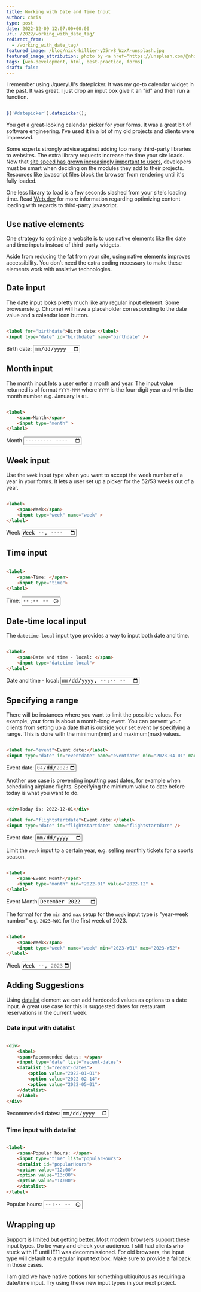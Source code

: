 ```yaml
---
title: Working with Date and Time Input
author: chris
type: post
date: 2022-12-09 12:07:00+00:00
url: /2022/working_with_date_tag/
redirect_from: 
  - /working_with_date_tag/
featured_image: /blog/nick-hillier-yD5rv8_WzxA-unsplash.jpg
featured_image_attribution: photo by <a href="https://unsplash.com/@nhillier">Nick Hillier</a>
tags: [web-development, html, best-practice, forms]
draft: false
---
```


I remember using JqueryUI's datepicker. It was my go-to calendar widget in the past. It was great.  I just drop an input box give it an "id" and then run a function. 

```javascript

$('#datepicker').datepicker();

```

You get a great-looking calendar picker for your forms. It was a great bit of software engineering. I’ve used it in a lot of my old projects and clients were impressed.  <!--more-->

Some experts strongly advise against adding too many third-party libraries to websites. The extra library requests increase the time your site loads. Now that [site speed has grown increasingly important to users](https://www.browserstack.com/guide/why-website-speed-is-important), developers must be smart when deciding on the modules they add to their projects. Resources like javascript files block the browser from rendering until it's fully loaded. 

One less library to load is a few seconds slashed from your site's loading time. Read [Web.dev](https://web.dev/optimizing-content-efficiency-loading-third-party-javascript/) for more information regarding optimizing content loading with regards to third-party javascript.

## Use native elements

One strategy to optimize a website is to use native elements like the date and time inputs instead of third-party widgets. 

Aside from reducing the fat from your site, using native elements improves accessibility. You don’t need the extra coding necessary to make these elements work with assistive technologies.

## Date input

The date input looks pretty much like any regular input element. Some browsers(e.g. Chrome) will have a placeholder corresponding to the date value and a calendar icon button.

```html

<label for="birthdate">Birth date:</label>
<input type="date" id="birthdate" name="birthdate" />

```

<div class="demo">
<label for="birthdate">Birth date:</label>
<input type="date" id="birthdate" name="birthdate" />
</div>


## Month input

The month input lets a user enter a month and year. The input value returned is of format `YYYY-MMM` where `YYYY` is the four-digit year and `MM` is the month number e.g. January is `01`.

```html

<label>
    <span>Month</span>
    <input type="month" >
</label>

```
<div class="demo">
    <label>
        <span>Month</span>
        <input type="month" >
    </label>
</div>

## Week input

Use the `week` input type when you want to accept the week number of a year in your forms. It lets a user set up a picker for the 52/53 weeks out of a year.  

```html

<label>
    <span>Week</span>
    <input type="week" name="week" >
</label>

```
<div class="demo">
<label>
    <span>Week</span>
    <input type="week" name="week" >
</label>
</div>


## Time input

```html

<label>
    <span>Time: </span>
    <input type="time">
</label>

```
<div class="demo">

<label>
        <span>Time: </span>
        <input type="time">
</label>

</div>

## Date-time local input

The `datetime-local` input type provides a way to input both date and time.

```html

<label>
    <span>Date and time - local: </span>
    <input type="datetime-local">
</label>

```
<div class="demo">

<label>
    <span>Date and time - local: </span>
    <input type="datetime-local">
</label>

</div>

<!--ad-->

## Specifying a range

There will be instances where you want to limit the possible values. For example, your form is about a month-long event. You can prevent your clients from setting up a date that is outside your set event by specifying a range. This is done with the minimum(min) and maximum(max) values.

```html

<label for="event">Event date:</label>
<input type="date" id="eventdate" name="eventdate" min="2023-04-01" max="2023-04-30"/>

```
<div class="demo">
<label for="eventdate">Event date:</label>
<input type="date" id="eventdate" name="eventdate" min="2023-04-01" max="2023-04-30"/>
</div>

Another use case is preventing inputting past dates, for example when scheduling airplane flights. Specifying the minimum value to date before today is what you want to do. 

```html

<div>Today is: 2022-12-01</div>

<label for="flightstartdate">Event date:</label>
<input type="date" id="flightstartdate" name="flightstartdate" />

```
<div class="demo">

<label for="flightstartdate">Event date:</label>
<input type="date" id="flightstartdate" name="flightstartdate" min="2023-12-01" />
</div>

Limit the `week` input to a certain year, e.g. selling monthly tickets for a sports season. 

```html

<label>
    <span>Event Month</span>
    <input type="month" min="2022-01" value="2022-12" >
</label>

```
<div class="demo">
    <label>
        <span>Event Month</span>
        <input type="month" min="2022-01" value="2022-12" >
    </label>
</div>

The format for the `min` and `max` setup for the `week` input type is "year-week number" e.g. `2023-W01` for the first week of 2023.

```html

<label>
    <span>Week</span>
    <input type="week" name="week" min="2023-W01" max="2023-W52">
</label>

```
<div class="demo">
<label>
    <span>Week</span>
    <input type="week" name="week" min="2023-W01" max="2023-W52">
</label>
</div>

## Adding Suggestions

Using [datalist](https://developer.mozilla.org/en-US/docs/Web/HTML/Element/datalist) element we can add hardcoded values as options to a date input. A great use case for this is suggested dates for restaurant reservations in the current week.

### Date input with datalist

```html

<div>
    <label>
    <span>Recommended dates: </span>
    <input type="date" list="recent-dates">
    <datalist id="recent-dates">
        <option value="2022-01-01">
        <option value="2022-02-14">
        <option value="2022-05-01">
    </datalist>
    </label>
</div>


```
<div class="demo">

<div>
    <label>
    <span>Recommended dates: </span>
    <input type="date" list="recent-dates">
    <datalist id="recent-dates">
        <option value="2022-01-01">
        <option value="2022-02-14">
        <option value="2022-05-01">
    </datalist>
    </label>
</div>

</div>



### Time input with datalist

```html

<label>
    <span>Popular hours: </span>
    <input type="time" list="popularHours">
    <datalist id="popularHours">
    <option value="12:00">
    <option value="13:00">
    <option value="14:00">
    </datalist>
</label>

```
<div class="demo">

<label>
    <span>Popular hours: </span>
    <input type="time" list="popularHours">
    <datalist id="popularHours">
    <option value="12:00">
    <option value="13:00">
    <option value="14:00">
    </datalist>
</label>

</div>

## Wrapping up

Support is [limited but getting better](https://caniuse.com/input-datetime). Most modern browsers support these input types. Do be wary and check your audience. I still had clients who stuck with IE until IE11 was decommissioned. For old browsers, the input type will default to a regular input text box. Make sure to provide a fallback in those cases. 

I am glad we have native options for something ubiquitous as requiring a date/time input. Try using these new input types in your next project. 
